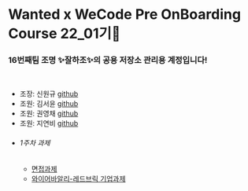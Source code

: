 <h1>Wanted x WeCode Pre OnBoarding Course 22_01기🚀</h1>
<h3>16번째팀 조명 ✨잘하조✨의 공용 저장소 관리용 계정입니다!</h3>

<br/>

* 조장: 신원규 [github](https://github.com/WongueShin)
* 조원: 김서윤 [github](https://github.com/yunred)
* 조원: 권영채 [github](https://github.com/zerochae)
* 조원: 지연비 [github](https://github.com/jyb1798)

<ul>
  <li> <h6>1주차 과제</h6>
    <ul>
      <li> <a href=https://github.com/PreOnBoarding-Team-16/1stWeek_interview-task>면접과제</a> </li>
      <li><a href=https://github.com/PreOnBoarding-Team-16/1stWeek_wirebarley-Red-Brick-task>와이어바알리-레드브릭 기업과제</a></li>
    </ul>
  </li>
</ul>
